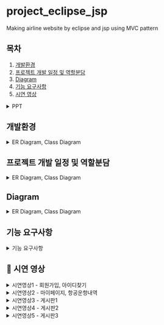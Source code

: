 # project_eclipse_jsp
Making airline website by eclipse and jsp using MVC pattern

## 목차    
1. [개발환경](#개발환경)  
2. [프로젝트 개발 일정 및 역할분담](#프로젝트-개발-일정-및-역할분담)     
4. [Diagram](#diagram)   
5. [기능 요구사항](#기능-요구사항)     
6. [시연 영상](#-시연-영상)

<details>
  <summary>
    PPT
  </summary>
   
![ppt01](https://github.com/dwdwdw12/project_eclipse_jsp/assets/147116004/b60e86ee-c396-45c7-ab4a-49aad2954eca)
![ppt02](https://github.com/dwdwdw12/project_eclipse_jsp/assets/147116004/f8f0b8f7-88a0-4227-989b-e6d1715047de)
</details>

## 개발환경
<details>
  <summary>
    ER Diagram, Class Diagram
  </summary>
   
![ppt03](https://github.com/dwdwdw12/project_eclipse_jsp/assets/147116004/b8adf69b-c905-4614-97ae-b13aa5d389b1)
</details>

## 프로젝트 개발 일정 및 역할분담
<details>
  <summary>
    ER Diagram, Class Diagram
  </summary>
   
![ppt04](https://github.com/dwdwdw12/project_eclipse_jsp/assets/147116004/5178a0f6-1a39-451a-ad9c-50833d67de4a)
![ppt05](https://github.com/dwdwdw12/project_eclipse_jsp/assets/147116004/a4a8ae31-1b05-4620-ba4f-8c3a061f0c0d)
</details>

## Diagram
<details>
  <summary>
    ER Diagram, Class Diagram
  </summary>
   
![ppt06](https://github.com/dwdwdw12/project_eclipse_jsp/assets/147116004/6f16267b-1fff-4733-b672-d4dc1c3812f3)
![ppt07](https://github.com/dwdwdw12/project_eclipse_jsp/assets/147116004/8466bbc5-29fa-43ce-befc-50d440223d8c)
![ppt08](https://github.com/dwdwdw12/project_eclipse_jsp/assets/147116004/7509cd97-b76d-4157-a3d5-a7ac3e1aeb03)
![ppt09](https://github.com/dwdwdw12/project_eclipse_jsp/assets/147116004/448f5fa0-1dfe-4fcc-acf4-11bec0cccf06)
![ppt10](https://github.com/dwdwdw12/project_eclipse_jsp/assets/147116004/e5bb8229-6a68-40c3-b2e8-94925f6490e7)
</details>

## 기능 요구사항
<details>
  <summary>
    기능 요구사항
  </summary>
   
![ppt11](https://github.com/dwdwdw12/project_eclipse_jsp/assets/147116004/4a0ff223-9aae-43dd-80c1-e50b9aec75e3)
![ppt12](https://github.com/dwdwdw12/project_eclipse_jsp/assets/147116004/706a7037-b976-4415-9d5b-b05537f1c7fd)
![ppt13](https://github.com/dwdwdw12/project_eclipse_jsp/assets/147116004/5bff6a97-ac61-4620-ba85-f4bf4acf4961)
![ppt14](https://github.com/dwdwdw12/project_eclipse_jsp/assets/147116004/0e093d5b-104e-4966-a847-2040cfd7f1ae)
![ppt15](https://github.com/dwdwdw12/project_eclipse_jsp/assets/147116004/c566ea6b-bfed-49c5-b56c-7c0b5863cb9e)
![ppt16](https://github.com/dwdwdw12/project_eclipse_jsp/assets/147116004/ca0357f8-d7f8-4cf1-9101-e4d7b6586a04)
![ppt17](https://github.com/dwdwdw12/project_eclipse_jsp/assets/147116004/3543ebe4-09d9-4534-9645-bcca09a62e88)
![ppt18](https://github.com/dwdwdw12/project_eclipse_jsp/assets/147116004/d64468f7-1ee5-4c94-9a08-176d6c26e657)
![ppt19](https://github.com/dwdwdw12/project_eclipse_jsp/assets/147116004/e046a181-e89d-47d6-b7bd-f2d9dfd46f01)
![ppt20](https://github.com/dwdwdw12/project_eclipse_jsp/assets/147116004/8975471a-794c-470d-9321-b004475ad0cc)
</details>


## 📝 시연 영상

<details>
  <summary>
    시연영상1 - 회원가입, 아이디찾기
  </summary>

https://github.com/dwdwdw12/project_eclipse_jsp/assets/147116004/8635346a-921f-4458-a47c-73455a3951a8

</details>

<details>
  <summary>
    시연영상2 - 마이페이지, 항공운항내역
  </summary>

https://github.com/dwdwdw12/project_eclipse_jsp/assets/147116004/a13a0593-611c-4952-a04c-e32ab3c70e56

</details>

<details>
  <summary>
    시연영상3 - 게시판1 
  </summary>
          
https://github.com/dwdwdw12/project_eclipse_jsp/assets/147116004/c043d5a0-a931-4c90-b04f-d76c4e8f6aba

</details>

<details>
  <summary>
    시연영상4 - 게시판2 
  </summary>
        

https://github.com/dwdwdw12/project_eclipse_jsp/assets/147116004/8f88265e-da7c-4855-bb9b-8448ba7e0c2a

</details>

<details>
  <summary>
    시연영상5 - 게시판3  
  </summary>
                
https://github.com/dwdwdw12/project_eclipse_jsp/assets/147116004/4e83c79a-7a2d-4d5e-82e7-f08ebcedd938

</details>

